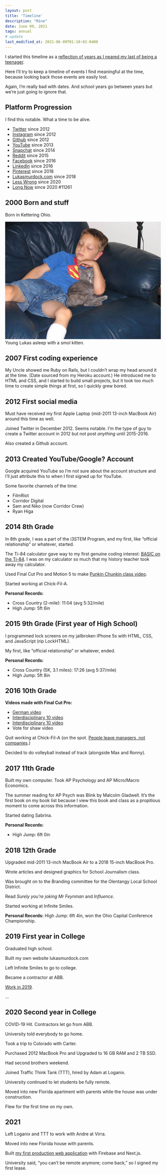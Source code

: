 ```yaml
---
layout: post
title: 'Timeline'
description: "Mine"
date: June 09, 2021
tags: annual
# update
last_modified_at: 2021-06-09T01:10:02-0400
---
```


I started this timeline as a [reflection of years as I neared my last of being a teenager](https://lukasmurdock.com/zero-through-nineteen/).

Here I’ll try to keep a timeline of events I find meaningful at the time, because looking back those events are easily lost.

Again, I’m really bad with dates. And school years go between years but we’re just going to ignore that.


## Platform Progression

I find this notable. What a time to be alive.

- [Twitter](https://twitter.com/MurdockLukas) since 2012
- [Instagram](https://www.instagram.com/lukasauras.rex/) since 2012
- [Github](https://twitter.com/MurdockLukas) since 2012
- [YouTube](https://www.youtube.com/channel/UCG8ZhvCtKlnPXkoJG2u52lw) since 2013
- [Snapchat](https://www.snapchat.com/add/rexisking7) since 2014
- [Reddit](https://www.reddit.com/user/LukasMurdock) since 2015
- [Facebook](https://www.facebook.com/lukas.rex.murdock/) since 2016
- [LinkedIn](https://www.linkedin.com/in/lukas-murdock/) since 2016
- [Pinterest](https://www.pinterest.com/murdocklukas/) since 2018
- [Lukasmurdock.com](https://lukasmurdock.com/) since 2018
- [Less Wrong](https://www.lesswrong.com/) since 2020
- [Long Now](https://longnow.org/) since 2020 #11261

## 2000 Born and stuff
Born in Kettering Ohio.

<figure style="margin: 0;">
    <img src="/images/posts/young_lukas.JPG" alt="Young Lukas">
    <figcaption>Young Lukas asleep with a smol kitten.</figcaption>
</figure>

## 2007 First coding experience
My Uncle showed me Ruby on Rails, but I couldn’t wrap my head around it at the time. (Date sourced from my Heroku account.) He introduced me to HTML and CSS, and I started to build small projects, but it took too much time to create simple things at first, so I quickly grew bored.

## 2012 First social media
Must have received my first Apple Laptop (mid-2011 13-inch MacBook Air) around this time as well.

Joined Twitter in December 2012. Seems notable. I’m the type of guy to create a Twitter account in 2012 but not post _anything_ until 2015-2016.

Also created a Github account.

## 2013 Created YouTube/Google? Account
Google acquired YouTube so I’m not sure about the account structure and I’ll just attribute this to when I first signed up for YouTube.

Some favorite channels of the time:
- FilmRiot
- Corridor Digital
- Sam and Niko (now Corridor Crew)
- Ryan Higa


## 2014 8th Grade
In 8th grade, I was a part of the i3STEM Program, and my first, like “official relationship” or whatever, started.

The Ti-84 calculator gave way to my first genuine coding interest: [BASIC on the Ti-84](http://tibasicdev.wikidot.com/commands). I was on my calculator so much that my history teacher took away my calculator.

Used Final Cut Pro and Motion 5 to make [Punkin Chunkin class video](https://youtu.be/dIzMk6twmmg).

Started working at Chick-Fil-A.

**Personal Records:**
- Cross Country (2-mile): 11:04 (avg 5:32/mile)
- High Jump: 5ft 6in

## 2015 9th Grade (First year of High School)

I programmed lock screens on my jailbroken iPhone 5s with HTML, CSS, and JavaScript (rip LockHTML).

My first, like “official relationship” or whatever, ended.

**Personal Records:**
- Cross Country (5K, 3.1 miles): 17:26 (avg 5:37/mile)
- High Jump: 5ft 8in

## 2016 10th Grade

**Videos made with Final Cut Pro:**
- [German video](https://youtu.be/0-DnpiqkT6I)
- [Interdisciplinary 10 video](https://youtu.be/0-DnpiqkT6I)
- [Interdisciplinary 10 video](https://youtu.be/rf25eUj_L7o)
- Vote for shaw video

Quit working at Chick-Fil-A (on the spot. [People leave managers, not companies](https://www.intercom.com/blog/people-leave-managers-not-companies/).)

Decided to do volleyball instead of track (alongside Max and Ronny).

## 2017 11th Grade
Built my own computer. Took AP Psychology and AP Micro/Macro Economics.

The summer reading for AP Psych was Blink by Malcolm Gladwell. It’s the first book on my book list because I view this book and class as a propitious moment to come across this information.

Started dating Sabrina.

**Personal Records:**
- High Jump: 6ft 0in


## 2018 12th Grade
Upgraded mid-2011 13-inch MacBook Air to a 2018 15-inch MacBook Pro.

Wrote articles and designed graphics for School Journalism class.

Was brought on to the Branding committee for the Olentangy Local School District.

Read _Surely you’re joking Mr Feynman_ and _Influence_.

Started working at Infinite Smiles.

**Personal Records:**
High Jump: 6ft 4in, won the Ohio Capital Conference Championship.

## 2019 First year in College

Graduated high school.

Built my own website lukasmurdock.com

Left Infinite Smiles to go to college.

Became a contractor at ABB.

[Work in 2019](https://lukasmurdock.com/work-in-2019/).

…

## 2020 Second year in College

COVID-19 Hit. Contractors let go from ABB.

University told everybody to go home.

Took a trip to Colorado with Carter.

Purchased 2012 MacBook Pro and Upgraded to 16 GB RAM and 2 TB SSD.

Had second brothers weekend.

Joined Traffic Think Tank (TTT), hired by Adam at Loganix.

University continued to let students be fully remote.

Moved into new Florida apartment with parents while the house was under construction.

Flew for the first time on my own.

## 2021

Left Loganix and TTT to work with Andre at Virra.

Moved into new Florida house with parents.

Built [my first production web application](https://lukasmurdock.com/first-nextjs-app/) with Firebase and Next.js.

University said, “you can’t be remote anymore; come back,” so I signed my first lease.